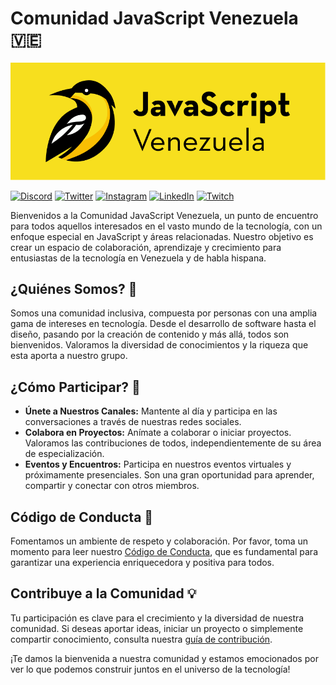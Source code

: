 # Comunidad JavaScript Venezuela 🇻🇪

![Banner de la Comunidad JavaScript Venezuela](./profile/Banner.png)

[![Discord](https://img.shields.io/badge/Discord-5865F2.svg?style=for-the-badge&logo=Discord&logoColor=white)](https://discord.com/invite/WPHTNgFPkx)
[![Twitter](https://img.shields.io/badge/X-000000.svg?style=for-the-badge&logo=X&logoColor=white)](https://x.com/javascript_vzla)
[![Instagram](https://img.shields.io/badge/Instagram-E4405F.svg?style=for-the-badge&logo=Instagram&logoColor=white)](https://instagram.com/javascript_vzla/)
[![LinkedIn](https://img.shields.io/badge/LinkedIn-0A66C2.svg?style=for-the-badge&logo=LinkedIn&logoColor=white)](https://linkedin.com/company/js-venezuela/)
[![Twitch](https://img.shields.io/badge/Twitch-9146FF.svg?style=for-the-badge&logo=Twitch&logoColor=white)](https://twitch.tv/javascript_vzla)

Bienvenidos a la Comunidad JavaScript Venezuela, un punto de encuentro para todos aquellos interesados en el vasto mundo de la tecnología, con un enfoque especial en JavaScript y áreas relacionadas. Nuestro objetivo es crear un espacio de colaboración, aprendizaje y crecimiento para entusiastas de la tecnología en Venezuela y de habla hispana.

## ¿Quiénes Somos? 👥

Somos una comunidad inclusiva, compuesta por personas con una amplia gama de intereses en tecnología. Desde el desarrollo de software hasta el diseño, pasando por la creación de contenido y más allá, todos son bienvenidos. Valoramos la diversidad de conocimientos y la riqueza que esta aporta a nuestro grupo.

## ¿Cómo Participar? 🤝

- **Únete a Nuestros Canales:** Mantente al día y participa en las conversaciones a través de nuestras redes sociales.
- **Colabora en Proyectos:** Anímate a colaborar o iniciar proyectos. Valoramos las contribuciones de todos, independientemente de su área de especialización.
- **Eventos y Encuentros:** Participa en nuestros eventos virtuales y próximamente presenciales. Son una gran oportunidad para aprender, compartir y conectar con otros miembros.

## Código de Conducta 📜

Fomentamos un ambiente de respeto y colaboración. Por favor, toma un momento para leer nuestro [Código de Conducta](./CODE_OF_CONDUCT.md), que es fundamental para garantizar una experiencia enriquecedora y positiva para todos.

## Contribuye a la Comunidad 💡

Tu participación es clave para el crecimiento y la diversidad de nuestra comunidad. Si deseas aportar ideas, iniciar un proyecto o simplemente compartir conocimiento, consulta nuestra [guía de contribución](./CONTRIBUTING.md).

¡Te damos la bienvenida a nuestra comunidad y estamos emocionados por ver lo que podemos construir juntos en el universo de la tecnología!
